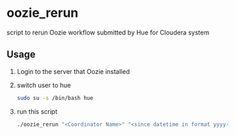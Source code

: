 # oozie_rerun
script to rerun Oozie workflow submitted by Hue for Cloudera system

## Usage
1. Login to the server that Oozie installed
2. switch user to hue

   ``` bash
   sudo su -s /bin/bash hue
   ```

3. run this script

   ``` bash
   ./oozie_rerun "<Coordinator Name>" "<since datetime in format yyyy-MM-dd'T'HH:mm'Z' e.g. 2019-01-01T00:00Z>"
   ```
